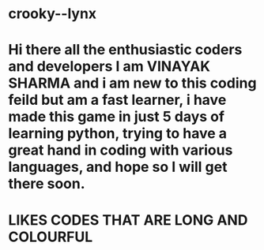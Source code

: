 # crooky--lynx
# Hi there all the enthusiastic coders and developers I am VINAYAK SHARMA and i am new to this coding feild but am a fast learner, i have made this game in just 5 days of learning python, trying to have a great hand in coding with various languages, and hope so I will get there soon.
# LIKES CODES THAT ARE LONG AND COLOURFUL
